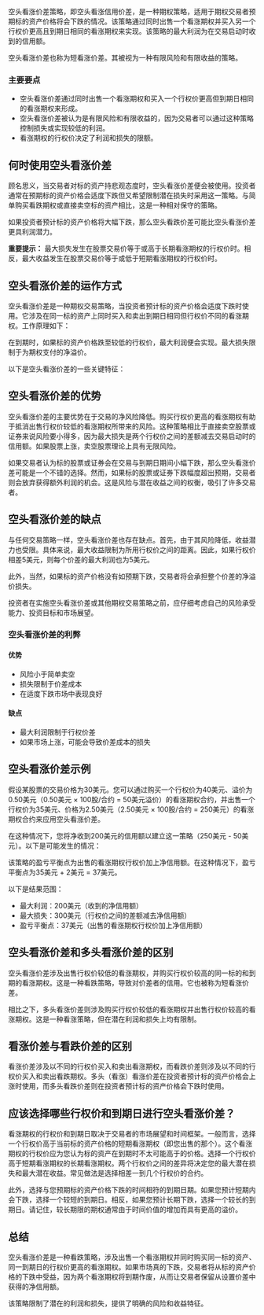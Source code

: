 空头看涨价差策略，即空头看涨信用价差，是一种期权策略，适用于期权交易者预期标的资产价格将会下跌的情况。该策略通过同时出售一个看涨期权并买入另一个行权价更高且到期日相同的看涨期权来实现。该策略的最大利润为在交易启动时收到的信用额。

空头看涨价差也称为短看涨价差。其被视为一种有限风险和有限收益的策略。

### 主要要点

- 空头看涨价差通过同时出售一个看涨期权和买入一个行权价更高但到期日相同的看涨期权来形成。
- 空头看涨价差被认为是有限风险和有限收益的，因为交易者可以通过这种策略控制损失或实现较低的利润。
- 看涨期权的行权价决定了利润和损失的限额。

## 何时使用空头看涨价差

顾名思义，当交易者对标的资产持悲观态度时，空头看涨价差便会被使用。投资者通常在预期标的资产价格会适度下跌但又希望限制潜在损失时采用这一策略。与简单购买看跌期权或直接卖空标的资产相比，这是一种相对保守的策略。

如果投资者预计标的资产价格将大幅下跌，那么空头看跌价差可能比空头看涨价差更具利润潜力。

**重要提示：** 最大损失发生在股票交易价等于或高于长期看涨期权的行权价时。相反，最大收益发生在股票交易价等于或低于短期看涨期权的行权价时。

## 空头看涨价差的运作方式

空头看涨价差是一种期权交易策略，当投资者预计标的资产价格会适度下跌时使用。它涉及在同一标的资产上同时买入和卖出到期日相同但行权价不同的看涨期权。工作原理如下：

在到期时，如果标的资产价格跌至较低的行权价，最大利润便会实现。最大损失限制于为期权支付的净溢价。

以下是空头看涨价差的一些关键特征：

## 空头看涨价差的优势

空头看涨价差的主要优势在于交易的净风险降低。购买行权价更高的看涨期权有助于抵消出售行权价较低的看涨期权所带来的风险。这种策略相比于直接卖空股票或证券来说风险要小得多，因为最大损失是两个行权价之间的差额减去交易启动时的信用额。如果股票上涨，卖空股票理论上具有无限风险。

如果交易者认为标的股票或证券会在交易与到期日期间小幅下跌，那么空头看涨价差可能是一个不错的选择。然而，如果标的股票或证券下跌幅度超出预期，交易者则会放弃获得额外利润的机会。这是风险与潜在收益之间的权衡，吸引了许多交易者。

## 空头看涨价差的缺点

与任何交易策略一样，空头看涨价差也存在缺点。首先，由于其风险降低，收益潜力也受限。具体来说，最大收益限制为所用行权价之间的距离。因此，如果行权价相差5美元，则每个价差的最大利润也为5美元。

此外，当然，如果标的资产价格没有如预期下跌，交易者将会承担整个价差的净溢价损失。

投资者在实施空头看涨价差或其他期权交易策略之前，应仔细考虑自己的风险承受能力、投资目标和市场展望。

### 空头看涨价差的利弊

#### 优势

- 风险小于简单卖空
- 损失限制于价差成本
- 在适度下跌市场中表现良好

#### 缺点

- 最大利润限制于行权价差
- 如果市场上涨，可能会导致价差成本的损失

## 空头看涨价差示例

假设某股票的交易价格为30美元。您可以通过购买一个行权价为40美元、溢价为0.50美元（0.50美元 × 100股/合约 = 50美元溢价）的看涨期权合约，并出售一个行权价为35美元、价格为2.50美元（2.50美元 × 100股/合约 = 250美元）的看涨期权合约来应用空头看涨价差。

在这种情况下，您将净收到200美元的信用额以建立这一策略（250美元 - 50美元）。以下是可能发生的情况：

该策略的盈亏平衡点为出售的看涨期权行权价加上净信用额。在这种情况下，盈亏平衡点为35美元 + 2美元 = 37美元。

以下是结果范围：

- 最大利润：200美元（收到的净信用额）
- 最大损失：300美元（行权价之间的差额减去净信用额）
- 盈亏平衡点：37美元（出售的看涨期权行权价加上净信用额）

## 空头看涨价差和多头看涨价差的区别

空头看涨价差涉及出售行权价较低的看涨期权，并购买行权价较高的同一标的和到期的看涨期权。这是一种看跌策略，导致对价差者的信用。它也被称为短看涨价差。

相比之下，多头看涨价差则涉及购买行权价较低的看涨期权并出售行权价较高的看涨期权。这是一种看涨策略，但在潜在利润和损失上均有限制。

## 看涨价差与看跌价差的区别

看涨价差涉及以不同的行权价买入和卖出看涨期权，而看跌价差则涉及以不同的行权价买入和卖出看跌期权。多头（看涨）看涨价差在投资者预计标的资产价格会上涨时使用，而多头看跌价差则在投资者预计标的资产价格会下跌时使用。

## 应该选择哪些行权价和到期日进行空头看涨价差？

看涨期权的行权价和到期日取决于交易者的市场展望和时间框架。一般而言，选择一个行权价高于当前标的资产价格的短期看涨期权（即您出售的那个）。这个看涨期权的行权价应为您认为标的资产在到期时不太可能高于的价格。选择一个行权价高于短期看涨期权的长期看涨期权。两个行权价之间的差异将决定您的最大潜在损失和最大潜在收益。常见做法是选择相差一到几个行权价的合约。

此外，选择与您预期标的资产价格下跌的时间相符的到期日期。如果您预计短期内会下跌，选择一个较短的到期日。相反，如果您预计长期下跌，选择一个较长的到期日。请记住，较长期限的期权通常由于时间价值的增加而具有更高的溢价。

## 总结

空头看涨价差是一种看跌策略，涉及出售一个看涨期权并同时购买同一标的资产、同一到期日的行权价更高的看涨期权。如果市场真的下跌，交易者将从标的资产价格的下跌中受益，因为两个看涨期权将到期作废，从而让交易者保留从设置价差中获得的净信用额。

该策略限制了潜在的利润和损失，提供了明确的风险和收益特征。
